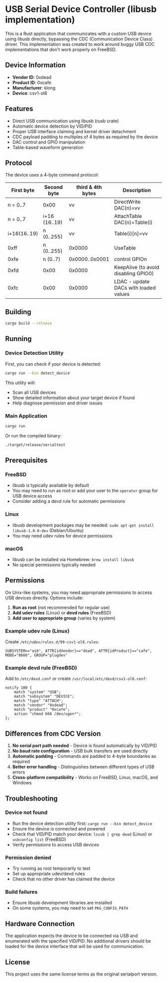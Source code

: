 # USB Serial Device Controller (libusb implementation)

This is a Rust application that communicates with a custom USB device using libusb directly, bypassing the CDC (Communication Device Class) driver. This implementation was created to work around buggy USB CDC implementations that don't work properly on FreeBSD.

## Device Information

- **Vendor ID**: 0xdead
- **Product ID**: 0xcafe
- **Manufacturer**: klong
- **Device**: csv1-ol8

## Features

- Direct USB communication using libusb (rusb crate)
- Automatic device detection by VID/PID
- Proper USB interface claiming and kernel driver detachment
- CDC payload padding to multiples of 4 bytes as required by the device
- DAC control and GPIO manipulation
- Table-based waveform generation

## Protocol

The device uses a 4-byte command protocol:

| First byte  | Second byte  | third & 4th bytes | Description |
|-------------|--------------|-------------------|-------------|
| n = 0..7    | 0x00         | vv                | DirectWrite DAC(n)=vv |
| n = 0..7    | i+16 (16..19)| vv                | AttachTable DAC(n)=Table(i) |
| i+16(16..19)| n (0..255)   | vv                | Table(i)[n]=vv |
| 0xff        | n (0..255)   | 0x0000            | UseTable |
| 0xfe        | n (0..7)     | 0x0000..0x0001    | control GPIOn |
| 0xfd        | 0x00         | 0x0000            | KeepAlive (to avoid disabling GPIO0) |
| 0xfc        | 0x00         | 0x0000            | LDAC - update DACs with loaded values |

## Building

```bash
cargo build --release
```

## Running

### Device Detection Utility

First, you can check if your device is detected:

```bash
cargo run --bin detect_device
```

This utility will:
- Scan all USB devices
- Show detailed information about your target device if found
- Help diagnose permission and driver issues

### Main Application

```bash
cargo run
```

Or run the compiled binary:

```bash
./target/release/serialtest
```

## Prerequisites

### FreeBSD
- libusb is typically available by default
- You may need to run as root or add your user to the `operator` group for USB device access
- Consider adding a devd rule for automatic permissions

### Linux
- libusb development packages may be needed: `sudo apt-get install libusb-1.0-0-dev` (Debian/Ubuntu)
- You may need udev rules for device permissions

### macOS
- libusb can be installed via Homebrew: `brew install libusb`
- No special permissions typically needed

## Permissions

On Unix-like systems, you may need appropriate permissions to access USB devices directly. Options include:

1. **Run as root** (not recommended for regular use)
2. **Add udev rules** (Linux) or **devd rules** (FreeBSD)
3. **Add user to appropriate group** (varies by system)

### Example udev rule (Linux)
Create `/etc/udev/rules.d/99-csv1-ol8.rules`:
```
SUBSYSTEM=="usb", ATTR{idVendor}=="dead", ATTR{idProduct}=="cafe", MODE="0666", GROUP="plugdev"
```

### Example devd rule (FreeBSD)
Add to `/etc/devd.conf` or create `/usr/local/etc/devd/csv1-ol8.conf`:
```
notify 100 {
    match "system" "USB";
    match "subsystem" "DEVICE";
    match "type" "ATTACH";
    match "vendor" "0xdead";
    match "product" "0xcafe";
    action "chmod 666 /dev/ugen*";
};
```

## Differences from CDC Version

1. **No serial port path needed** - Device is found automatically by VID/PID
2. **No baud rate configuration** - USB bulk transfers are used directly
3. **Automatic padding** - Commands are padded to 4-byte boundaries as required
4. **Better error handling** - Distinguishes between different types of USB errors
5. **Cross-platform compatibility** - Works on FreeBSD, Linux, macOS, and Windows

## Troubleshooting

### Device not found
- Run the device detection utility first: `cargo run --bin detect_device`
- Ensure the device is connected and powered
- Check that VID/PID match your device: `lsusb | grep dead` (Linux) or `usbconfig list` (FreeBSD)
- Verify permissions to access USB devices

### Permission denied
- Try running as root temporarily to test
- Set up appropriate udev/devd rules
- Check that no other driver has claimed the device

### Build failures
- Ensure libusb development libraries are installed
- On some systems, you may need to set `PKG_CONFIG_PATH`

## Hardware Connection

The application expects the device to be connected via USB and enumerated with the specified VID/PID. No additional drivers should be loaded for the device interface that will be used for communication.

## License

This project uses the same license terms as the original serialport version.